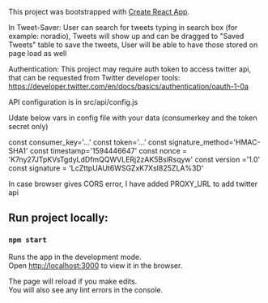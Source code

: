 This project was bootstrapped with [Create React App](https://github.com/facebook/create-react-app).

In Tweet-Saver:
User can search for tweets typing in search box (for example: noradio),
Tweets will show up and can be dragged to "Saved Tweets" table to save the tweets,
User will be able to have those stored on page load as well

Authentication:
This project may require auth token to access twitter api, that can be requested from Twitter developer tools:
https://developer.twitter.com/en/docs/basics/authentication/oauth-1-0a

API configuration is in src/api/config.js

Udate below vars in config file with your data (consumerkey and the token secret only)

const consumer_key='...'
const token='...'
const signature_method='HMAC-SHA1'
const timestamp='1594446647'
const nonce = 'K7ny27JTpKVsTgdyLdDfmQQWVLERj2zAK5BslRsqyw'
const version ='1.0'
const signature = 'LcZttpUAUt6WSGZxK7XsI825ZLA%3D'

In case browser gives CORS error, I have added PROXY_URL to add twitter api

## Run project locally:

### `npm start`

Runs the app in the development mode.<br />
Open [http://localhost:3000](http://localhost:3000) to view it in the browser.

The page will reload if you make edits.<br />
You will also see any lint errors in the console.